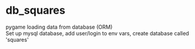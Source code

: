 # db_squares
pygame loading data from database (ORM) <br>
Set up mysql database, add user/login to env vars, create database called 'squares'
